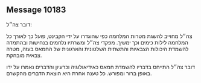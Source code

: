 ## Message 10183

דובר צה״ל:

צה״ל מחוייב להשגת מטרות המלחמה כפי שהוגדרו על ידי הקבינט, פועל כך לאורך כל המלחמה לילות כימים וכך ימשיך.
מפקדי צה״ל ומשרתיו נלחמים בנחישות ובהתמדה להשמדת היכולות הצבאיות והתשתית השלטונית והארגונית של החמאס בעזה, מטרה צבאית מובהקת. 

דובר צה״ל התייחס בדבריו להשמדת חמאס כאידיאולוגיה וכרעיון והדברים נאמרו על ידו באופן ברור ומפורש. כל טענה אחרת היא הוצאת הדברים מהקשרם.

